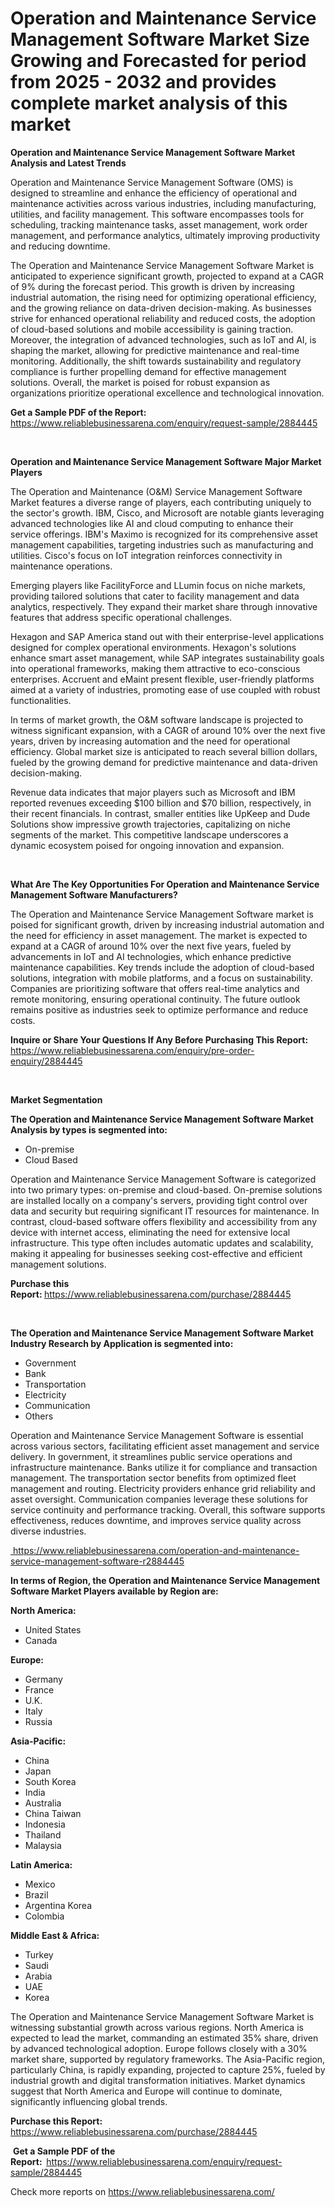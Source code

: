 <p><h1>Operation and Maintenance Service Management Software Market Size Growing and Forecasted for period from 2025 - 2032 and provides complete market analysis of this market</h1></p><p><strong>Operation and Maintenance Service Management Software Market Analysis and Latest Trends</strong></p>
<p><p>Operation and Maintenance Service Management Software (OMS) is designed to streamline and enhance the efficiency of operational and maintenance activities across various industries, including manufacturing, utilities, and facility management. This software encompasses tools for scheduling, tracking maintenance tasks, asset management, work order management, and performance analytics, ultimately improving productivity and reducing downtime.</p><p>The Operation and Maintenance Service Management Software Market is anticipated to experience significant growth, projected to expand at a CAGR of 9% during the forecast period. This growth is driven by increasing industrial automation, the rising need for optimizing operational efficiency, and the growing reliance on data-driven decision-making. As businesses strive for enhanced operational reliability and reduced costs, the adoption of cloud-based solutions and mobile accessibility is gaining traction. Moreover, the integration of advanced technologies, such as IoT and AI, is shaping the market, allowing for predictive maintenance and real-time monitoring. Additionally, the shift towards sustainability and regulatory compliance is further propelling demand for effective management solutions. Overall, the market is poised for robust expansion as organizations prioritize operational excellence and technological innovation.</p></p>
<p><strong>Get a Sample PDF of the Report:&nbsp;</strong> <a href="https://www.reliablebusinessarena.com/enquiry/request-sample/2884445?utm_campaign=3368&utm_medium=2&utm_source=Github&utm_content=ia&utm_term=13032025&utm_id=operation-and-maintenance-service-management-software">https://www.reliablebusinessarena.com/enquiry/request-sample/2884445</a></p>
<p>&nbsp;</p>
<p><strong>Operation and Maintenance Service Management Software Major Market Players</strong></p>
<p><p>The Operation and Maintenance (O&M) Service Management Software Market features a diverse range of players, each contributing uniquely to the sector's growth. IBM, Cisco, and Microsoft are notable giants leveraging advanced technologies like AI and cloud computing to enhance their service offerings. IBM's Maximo is recognized for its comprehensive asset management capabilities, targeting industries such as manufacturing and utilities. Cisco's focus on IoT integration reinforces connectivity in maintenance operations.</p><p>Emerging players like FacilityForce and LLumin focus on niche markets, providing tailored solutions that cater to facility management and data analytics, respectively. They expand their market share through innovative features that address specific operational challenges.</p><p>Hexagon and SAP America stand out with their enterprise-level applications designed for complex operational environments. Hexagon's solutions enhance smart asset management, while SAP integrates sustainability goals into operational frameworks, making them attractive to eco-conscious enterprises. Accruent and eMaint present flexible, user-friendly platforms aimed at a variety of industries, promoting ease of use coupled with robust functionalities.</p><p>In terms of market growth, the O&M software landscape is projected to witness significant expansion, with a CAGR of around 10% over the next five years, driven by increasing automation and the need for operational efficiency. Global market size is anticipated to reach several billion dollars, fueled by the growing demand for predictive maintenance and data-driven decision-making.</p><p>Revenue data indicates that major players such as Microsoft and IBM reported revenues exceeding $100 billion and $70 billion, respectively, in their recent financials. In contrast, smaller entities like UpKeep and Dude Solutions show impressive growth trajectories, capitalizing on niche segments of the market. This competitive landscape underscores a dynamic ecosystem poised for ongoing innovation and expansion.</p></p>
<p>&nbsp;</p>
<p><strong>What Are The Key Opportunities For Operation and Maintenance Service Management Software Manufacturers?</strong></p>
<p><p>The Operation and Maintenance Service Management Software market is poised for significant growth, driven by increasing industrial automation and the need for efficiency in asset management. The market is expected to expand at a CAGR of around 10% over the next five years, fueled by advancements in IoT and AI technologies, which enhance predictive maintenance capabilities. Key trends include the adoption of cloud-based solutions, integration with mobile platforms, and a focus on sustainability. Companies are prioritizing software that offers real-time analytics and remote monitoring, ensuring operational continuity. The future outlook remains positive as industries seek to optimize performance and reduce costs.</p></p>
<p><strong>Inquire or Share Your Questions If Any Before Purchasing This Report:</strong> <a href="https://www.reliablebusinessarena.com/enquiry/pre-order-enquiry/2884445?utm_campaign=3368&utm_medium=2&utm_source=Github&utm_content=ia&utm_term=13032025&utm_id=operation-and-maintenance-service-management-software">https://www.reliablebusinessarena.com/enquiry/pre-order-enquiry/2884445</a></p>
<p>&nbsp;</p>
<p><strong>Market Segmentation</strong></p>
<p><strong>The Operation and Maintenance Service Management Software Market Analysis by types is segmented into:</strong></p>
<p><ul><li>On-premise</li><li>Cloud Based</li></ul></p>
<p><p>Operation and Maintenance Service Management Software is categorized into two primary types: on-premise and cloud-based. On-premise solutions are installed locally on a company's servers, providing tight control over data and security but requiring significant IT resources for maintenance. In contrast, cloud-based software offers flexibility and accessibility from any device with internet access, eliminating the need for extensive local infrastructure. This type often includes automatic updates and scalability, making it appealing for businesses seeking cost-effective and efficient management solutions.</p></p>
<p><strong>Purchase this Report:&nbsp;</strong><a href="https://www.reliablebusinessarena.com/purchase/2884445?utm_campaign=3368&utm_medium=2&utm_source=Github&utm_content=ia&utm_term=13032025&utm_id=operation-and-maintenance-service-management-software">https://www.reliablebusinessarena.com/purchase/2884445</a></p>
<p>&nbsp;</p>
<p><strong>The Operation and Maintenance Service Management Software Market Industry Research by Application is segmented into:</strong></p>
<p><ul><li>Government</li><li>Bank</li><li>Transportation</li><li>Electricity</li><li>Communication</li><li>Others</li></ul></p>
<p><p>Operation and Maintenance Service Management Software is essential across various sectors, facilitating efficient asset management and service delivery. In government, it streamlines public service operations and infrastructure maintenance. Banks utilize it for compliance and transaction management. The transportation sector benefits from optimized fleet management and routing. Electricity providers enhance grid reliability and asset oversight. Communication companies leverage these solutions for service continuity and performance tracking. Overall, this software supports effectiveness, reduces downtime, and improves service quality across diverse industries.</p></p>
<p><a href="https://www.reliablebusinessarena.com/operation-and-maintenance-service-management-software-r2884445?utm_campaign=3368&utm_medium=2&utm_source=Github&utm_content=ia&utm_term=13032025&utm_id=operation-and-maintenance-service-management-software">&nbsp;https://www.reliablebusinessarena.com/operation-and-maintenance-service-management-software-r2884445</a></p>
<p><strong>In terms of Region, the Operation and Maintenance Service Management Software Market Players available by Region are:</strong></p>
<p>
    <p> <strong> North America: </strong>
        <ul>
            <li>United States</li>
            <li>Canada</li>
        </ul>
        </p> 
    <p> <strong> Europe: </strong>
        <ul>
            <li>Germany</li>
            <li>France</li>
            <li>U.K.</li>
            <li>Italy</li>
            <li>Russia</li>
        </ul>
        </p> 
    <p> <strong> Asia-Pacific: </strong>
        <ul>
            <li>China</li>
            <li>Japan</li>
            <li>South Korea</li>
            <li>India</li>
            <li>Australia</li>
            <li>China Taiwan</li>
            <li>Indonesia</li>
            <li>Thailand</li>
            <li>Malaysia</li>
        </ul>
        </p> 
    <p> <strong> Latin America: </strong>
        <ul>
            <li>Mexico</li>
            <li>Brazil</li>
            <li>Argentina Korea</li>
            <li>Colombia</li>
        </ul>
        </p> 
    <p> <strong> Middle East & Africa: </strong>
        <ul>
            <li>Turkey</li>
            <li>Saudi</li>
            <li>Arabia</li>
            <li>UAE</li>
            <li>Korea</li>
        </ul>
    </p>
    </p>
<p><p>The Operation and Maintenance Service Management Software Market is witnessing substantial growth across various regions. North America is expected to lead the market, commanding an estimated 35% share, driven by advanced technological adoption. Europe follows closely with a 30% market share, supported by regulatory frameworks. The Asia-Pacific region, particularly China, is rapidly expanding, projected to capture 25%, fueled by industrial growth and digital transformation initiatives. Market dynamics suggest that North America and Europe will continue to dominate, significantly influencing global trends.</p></p>
<p><strong>Purchase this Report: </strong><a href="https://www.reliablebusinessarena.com/purchase/2884445?utm_campaign=3368&utm_medium=2&utm_source=Github&utm_content=ia&utm_term=13032025&utm_id=operation-and-maintenance-service-management-software">https://www.reliablebusinessarena.com/purchase/2884445</a></p>
<p>&nbsp;<strong>Get a Sample PDF of the Report:&nbsp;&nbsp;</strong><a href="https://www.reliablebusinessarena.com/enquiry/request-sample/2884445?utm_campaign=3368&utm_medium=2&utm_source=Github&utm_content=ia&utm_term=13032025&utm_id=operation-and-maintenance-service-management-software">https://www.reliablebusinessarena.com/enquiry/request-sample/2884445</a></p>
<p><strong></strong></p>
<p>Check more reports on <a href="https://www.reliablebusinessarena.com/?utm_campaign=3368&utm_medium=2&utm_source=Github&utm_content=ia&utm_term=13032025&utm_id=operation-and-maintenance-service-management-software">https://www.reliablebusinessarena.com/</a></p>